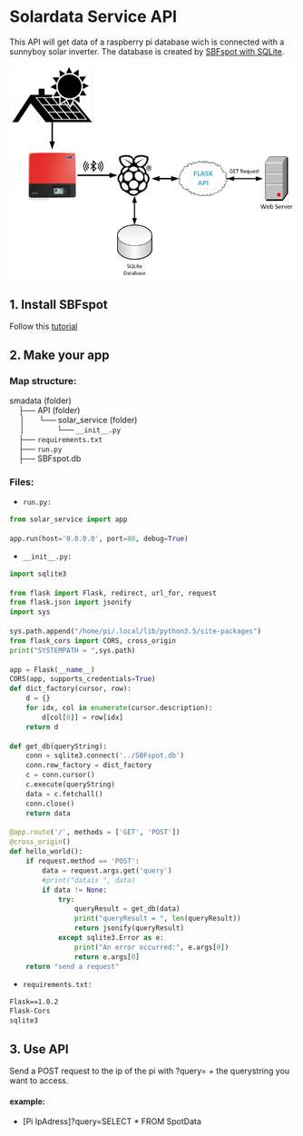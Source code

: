 ﻿# Solardata Service API

This API will get data of a raspberry pi database wich is connected with a sunnyboy solar inverter. The database is created by [SBFspot with SQLite]("https://github.com/SBFspot/SBFspot/wiki/Installation-Linux-SQLite").

![GitHub Logo](/img/Solar_service.png)
## 1. Install SBFspot
Follow this [tutorial]("https://github.com/SBFspot/SBFspot/wiki/Installation-Linux-SQLite")

## 2. Make your app

### Map structure:
smadata (folder)<br/>
&nbsp;&nbsp;&nbsp;&nbsp;├── API (folder)<br/>
&nbsp;&nbsp;&nbsp;&nbsp;&nbsp;|&nbsp;&nbsp;&nbsp;&nbsp;&nbsp;&nbsp;&nbsp;└── solar_service (folder)<br/>
&nbsp;&nbsp;&nbsp;&nbsp;&nbsp;|&nbsp;&nbsp;&nbsp;&nbsp;&nbsp;&nbsp;&nbsp;&nbsp;&nbsp;&nbsp;&nbsp;&nbsp;&nbsp;&nbsp;&nbsp;└── `__init__.py`<br/>
&nbsp;&nbsp;&nbsp;&nbsp;├── `requirements.txt`<br/>
&nbsp;&nbsp;&nbsp;&nbsp;├── `run.py`<br/>
&nbsp;&nbsp;&nbsp;&nbsp;├── SBFspot.db

### Files:
* `run.py:`
```python
from solar_service import app

app.run(host='0.0.0.0', port=80, debug=True)
```
* `__init__.py:`
```python
import sqlite3

from flask import Flask, redirect, url_for, request
from flask.json import jsonify
import sys

sys.path.append("/home/pi/.local/lib/python3.5/site-packages")
from flask_cors import CORS, cross_origin
print("SYSTEMPATH = ",sys.path)

app = Flask(__name__)
CORS(app, supports_credentials=True)
def dict_factory(cursor, row):
    d = {}
    for idx, col in enumerate(cursor.description):
        d[col[0]] = row[idx]
    return d

def get_db(queryString):
    conn = sqlite3.connect('../SBFspot.db')
    conn.row_factory = dict_factory
    c = conn.cursor()
    c.execute(queryString)
    data = c.fetchall()
    conn.close()
    return data

@app.route('/', methods = ['GET', 'POST'])
@cross_origin()
def hello_world():
    if request.method == 'POST':
        data = request.args.get('query')
        #print("datais ", data)
        if data != None:
            try:
                queryResult = get_db(data)
                print("queryResult = ", len(queryResult))
                return jsonify(queryResult)
            except sqlite3.Error as e:
                print("An error occurred:", e.args[0])
                return e.args[0]
    return "send a request"
```
* `requirements.txt:`
```txt
Flask==1.0.2
Flask-Cors
sqlite3
```
## 3. Use API
Send a POST request to the ip of the pi with ?query= + the querystring you want to access.
#### example:
* [Pi IpAdress]?query=SELECT * FROM SpotData
